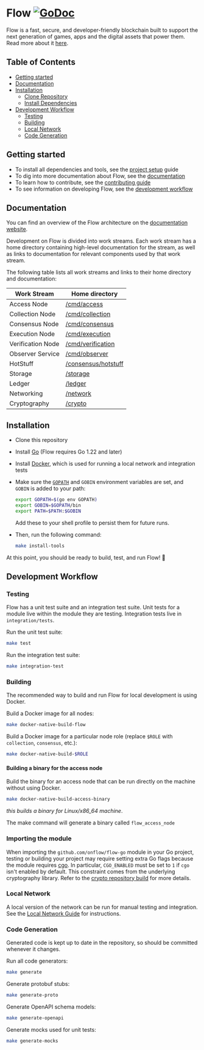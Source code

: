 # Flow [![GoDoc](https://godoc.org/github.com/onflow/flow-go?status.svg)](https://godoc.org/github.com/onflow/flow-go)

Flow is a fast, secure, and developer-friendly blockchain built to support the next generation of games, apps and the
digital assets that power them. Read more about it [here](https://github.com/onflow/flow).

<!-- START doctoc generated TOC please keep comment here to allow auto update -->
<!-- DON'T EDIT THIS SECTION, INSTEAD RE-RUN doctoc TO UPDATE -->

## Table of Contents

- [Getting started](#getting-started)
- [Documentation](#documentation)
- [Installation](#installation)
    - [Clone Repository](#clone-repository)
    - [Install Dependencies](#install-dependencies)
- [Development Workflow](#development-workflow)
    - [Testing](#testing)
    - [Building](#building)
    - [Local Network](#local-network)
    - [Code Generation](#code-generation)

<!-- END doctoc generated TOC please keep comment here to allow auto update -->

## Getting started

- To install all dependencies and tools, see the [project setup](#installation) guide
- To dig into more documentation about Flow, see the [documentation](#documentation)
- To learn how to contribute, see the [contributing guide](/CONTRIBUTING.md)
- To see information on developing Flow, see the [development workflow](#development-workflow)

## Documentation

You can find an overview of the Flow architecture on the [documentation website](https://www.onflow.org/primer).

Development on Flow is divided into work streams. Each work stream has a home directory containing high-level
documentation for the stream, as well as links to documentation for relevant components used by that work stream.

The following table lists all work streams and links to their home directory and documentation:

| Work Stream        | Home directory                             |
|--------------------|--------------------------------------------|
| Access Node        | [/cmd/access](/cmd/access)                 |
| Collection Node    | [/cmd/collection](/cmd/collection)         |
| Consensus Node     | [/cmd/consensus](/cmd/consensus)           |
| Execution Node     | [/cmd/execution](/cmd/execution)           |
| Verification Node  | [/cmd/verification](/cmd/verification)     |
| Observer Service   | [/cmd/observer](/cmd/observer)             |
| HotStuff           | [/consensus/hotstuff](/consensus/hotstuff) |
| Storage            | [/storage](/storage)                       |
| Ledger             | [/ledger](/ledger)                         |
| Networking         | [/network](/network/)                      |
| Cryptography       | [/crypto](/crypto)                         |

## Installation

- Clone this repository
- Install [Go](https://golang.org/doc/install) (Flow requires Go 1.22 and later)
- Install [Docker](https://docs.docker.com/get-docker/), which is used for running a local network and integration tests
- Make sure the [`GOPATH`](https://golang.org/cmd/go/#hdr-GOPATH_environment_variable) and `GOBIN` environment variables
  are set, and `GOBIN` is added to your path:

    ```bash
    export GOPATH=$(go env GOPATH)
    export GOBIN=$GOPATH/bin
    export PATH=$PATH:$GOBIN
    ```

  Add these to your shell profile to persist them for future runs.
- Then, run the following command:

    ```bash
    make install-tools
    ```

At this point, you should be ready to build, test, and run Flow! 🎉

## Development Workflow

### Testing

Flow has a unit test suite and an integration test suite. Unit tests for a module live within the module they are
testing. Integration tests live in `integration/tests`.

Run the unit test suite:

```bash
make test
```

Run the integration test suite:

```bash
make integration-test
```

### Building

The recommended way to build and run Flow for local development is using Docker.

Build a Docker image for all nodes:

```bash
make docker-native-build-flow
```

Build a Docker image for a particular node role (replace `$ROLE` with `collection`, `consensus`, etc.):

```bash
make docker-native-build-$ROLE
```

#### Building a binary for the access node

Build the binary for an access node that can be run directly on the machine without using Docker.

```bash
make docker-native-build-access-binary
```
_this builds a binary for Linux/x86_64 machine_.

The make command will generate a binary called `flow_access_node`

### Importing the module

When importing the `github.com/onflow/flow-go` module in your Go project, testing or building your project may require setting extra Go flags because the module requires [cgo](https://pkg.go.dev/cmd/cgo). In particular, `CGO_ENABLED` must be set to `1` if `cgo` isn't enabled by default. This constraint comes from the underlying cryptography library. Refer to the [crypto repository build](https://github.com/onflow/crypto?tab=readme-ov-file#build) for more details.

### Local Network

A local version of the network can be run for manual testing and integration. See
the [Local Network Guide](/integration/localnet/README.md) for instructions.

### Code Generation

Generated code is kept up to date in the repository, so should be committed whenever it changes.

Run all code generators:

```bash
make generate
```

Generate protobuf stubs:

```bash
make generate-proto
```

Generate OpenAPI schema models:

```bash
make generate-openapi
```

Generate mocks used for unit tests:

```bash
make generate-mocks
```
